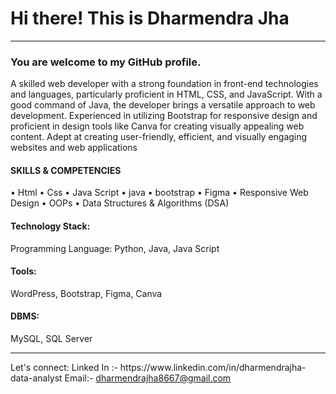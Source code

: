 <h1>Hi there! This is Dharmendra Jha</h1>
<hr>

<h3>You are welcome to my GitHub profile.</h3>



A skilled web developer with a strong foundation in front-end technologies and languages, particularly proficient in HTML, CSS, and JavaScript. With a good command of Java, the developer brings a versatile approach to web development. Experienced in utilizing Bootstrap for responsive design and proficient in design tools like Canva for creating visually appealing web content. Adept at creating user-friendly, efficient, and visually engaging websites and web applications

<h4>SKILLS & COMPETENCIES</h4>

• Html • Css • Java Script • java • bootstrap • Figma • Responsive Web Design   • OOPs • Data Structures & Algorithms (DSA) 

<h4>Technology Stack:</h4>

Programming Language: Python, Java, Java Script


<h4>Tools:</h4> WordPress, Bootstrap, Figma, Canva


<h4>DBMS:</h4> MySQL, SQL Server

<hr>
Let's connect:
Linked In :- https://www.linkedin.com/in/dharmendrajha-data-analyst    Email:- <a href="mailto:dharmendrajha8667@gmail.com">dharmendrajha8667@gmail.com </a>
